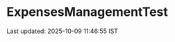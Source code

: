 # ExpensesManagementTest


































































































































































































































































Last updated: 2025-10-09 11:46:55 IST
